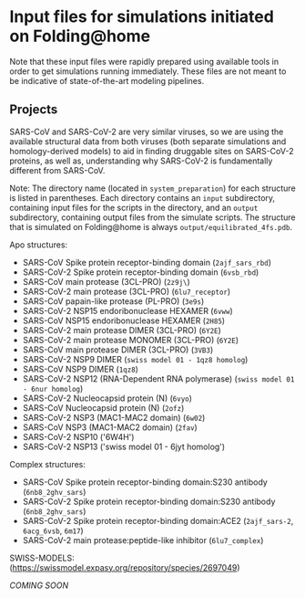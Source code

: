 # Input files for simulations initiated on Folding@home

Note that these input files were rapidly prepared using available tools in order to get simulations running immediately. These files are not meant to be indicative of state-of-the-art modeling pipelines.

## Projects

SARS-CoV and SARS-CoV-2 are very similar viruses, so we are using the available structural data from both viruses (both separate simulations and homology-derived models) to aid in finding druggable sites on SARS-CoV-2 proteins, as well as, understanding why SARS-CoV-2 is fundamentally different from SARS-CoV.

Note: The directory name (located in `system_preparation`) for each structure is listed in parentheses.
Each directory contains an `input` subdirectory, containing input files for the scripts in the directory, and an `output` 
subdirectory, containing output files from the simulate scripts. The structure that is simulated on Folding@home is always `output/equilibrated_4fs.pdb`.

Apo structures:
- SARS-CoV Spike protein receptor-binding domain (`2ajf_sars_rbd`)
- SARS-CoV-2 Spike protein receptor-binding domain (`6vsb_rbd`)
- SARS-CoV main protease (3CL-PRO) (`2z9j\`)
- SARS-CoV-2 main protease (3CL-PRO) (`6lu7_receptor`)
- SARS-CoV papain-like protease (PL-PRO) (`3e9s`)
- SARS-CoV-2 NSP15 endoribonuclease HEXAMER (`6vww`)
- SARS-CoV NSP15 endoribonuclease HEXAMER (`2H85`)
- SARS-CoV-2 main protease DIMER (3CL-PRO) (`6Y2E`)
- SARS-CoV-2 main protease MONOMER (3CL-PRO) (`6Y2E`)
- SARS-CoV main protease DIMER (3CL-PRO) (`3VB3`)
- SARS-CoV-2 NSP9 DIMER (`swiss model 01 - 1qz8 homolog`) 
- SARS-CoV NSP9 DIMER (`1qz8`)
- SARS-CoV-2 NSP12 (RNA-Dependent RNA polymerase) (`swiss model 01 - 6nur homolog`)
- SARS-CoV-2 Nucleocapsid protein (N) (`6vyo`)
- SARS-CoV Nucleocapsid protein (N) (`2ofz`)
- SARS-CoV-2 NSP3 (MAC1-MAC2 domain) (`6w02`)
- SARS-CoV NSP3 (MAC1-MAC2 domain) (`2fav`)
- SARS-CoV-2 NSP10 ('6W4H')
- SARS-CoV-2 NSP13 ('swiss model 01 - 6jyt homolog')

Complex structures:
- SARS-CoV Spike protein receptor-binding domain:S230 antibody (`6nb8_2ghv_sars`)
- SARS-CoV-2 Spike protein receptor-binding domain:S230 antibody (`6nb8_2ghv_sars`)
- SARS-CoV-2 Spike protein receptor-binding domain:ACE2 (`2ajf_sars-2`, `6acg_6vsb`, `6m17`)
- SARS-CoV-2 main protease:peptide-like inhibitor (`6lu7_complex`)

SWISS-MODELS: (https://swissmodel.expasy.org/repository/species/2697049)

*COMING SOON*
